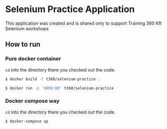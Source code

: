 # Selenium Practice Application
This application was created and is shared only to support Training 360 Kft Selenium workshops

## How to run

### Pure docker container 

`cd` into the directory there you checked out the code.

```bash
$ docker build -t t360/selenium-practice .
```

```bash
$ docker run -p '9999:80' t360/selenium-practice 
```

### Docker compose way

`cd` into the directory there you checked out the code.

```bash
$ docker-compose up
```